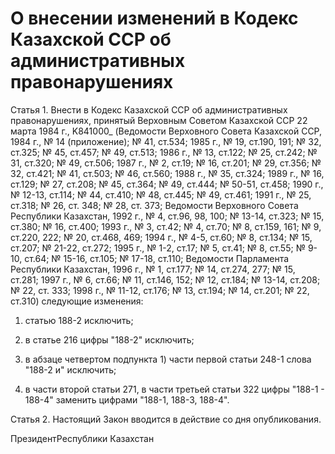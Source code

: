 # О внесении изменений в Кодекс Казахской ССР об административных правонарушениях

Статья 1. Внести в Кодекс Казахской ССР об административных правонарушениях, принятый Верховным Советом Казахской ССР 22 марта 1984 г., K841000_ (Ведомости Верховного Совета Казахской ССР, 1984 г., № 14 (приложение); № 41, ст.534; 1985 г., № 19, ст.190, 191; № 32, ст.325; № 45, ст.457; № 49, ст.513; 1986 г., № 13, ст.122; № 25, ст.242; № 31, ст.320; № 49, ст.506; 1987 г., № 2, ст.19; № 16, ст.201; № 29, ст.356; № 32, ст.421; № 41, ст.503; № 46, ст.560; 1988 г., № 35, ст.324; 1989 г., № 16, ст.129; № 27, ст.208; № 45, ст.364; № 49, ст.444; № 50-51, ст.458; 1990 г., № 12-13, ст.114; № 44, ст.410; № 48, ст.445; № 49, ст.461; 1991 г., № 25, ст.318; № 26, ст. 348; № 28, ст. 373; Ведомости Верховного Совета Республики Казахстан, 1992 г., № 4, ст.96, 98, 100; № 13-14, ст.323; № 15, ст.380; № 16, ст.400; 1993 г., № 3, ст.42; № 4, ст.70; № 8, ст.159, 161; № 9, ст.220, 222; № 20, ст.468, 469; 1994 г., № 4-5, ст.60; № 8, ст.134; № 15, ст.207; № 21-22, ст.272; 1995 г., № 1-2, ст.17; № 5, ст.41; № 8, ст.55; № 9-10, ст.64; № 15-16, ст.105; № 17-18, ст.110; Ведомости Парламента Республики Казахстан, 1996 г., № 1, ст.177; № 14, ст.274, 277; № 15, ст.281; 1997 г., № 6, ст.66; № 11, ст.146, 152; № 12, ст.184; № 13-14, ст.208; № 22, ст. 333; 1998 г., № 11-12, ст.176; № 13, ст.194; № 14, ст.201; № 22, ст.310) следующие изменения:

1) статью 188-2 исключить;

2) в статье 216 цифры "188-2" исключить;

3) в абзаце четвертом подпункта 1) части первой статьи 248-1 слова "188-2 и" исключить;

4) в части второй статьи 271, в части третьей статьи 322 цифры "188-1 - 188-4" заменить цифрами "188-1, 188-3, 188-4".

Статья 2. Настоящий Закон вводится в действие со дня опубликования.

ПрезидентРеспублики Казахстан

